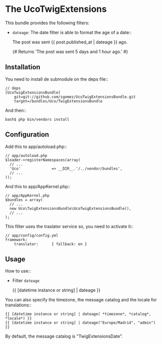 The UcoTwigExtensions
=====================

This bundle provides the following filters:

* ``dateage``: The date filter is able to format the age of a date::
  
   The post was sent {{ post.published_at | dateage }} ago.

   {# Returns 'The post was sent 5 days and 1 hour ago.' #}


Installation
------------

You need to install de submodule on the deps file::

    // deps
    [UcoTwigExtensionsBundle]
        git=git://github.com/sgomez/UcoTwigExtensionsBundle.git
        target=/bundles/Uco/TwigExtensionsBundle

And then::

    bash$ php bin/vendors install


Configuration
-------------

Add this to app/autoload.php::

    // app/autoload.php
    $loader->registerNamespaces(array(
      // ...
      'Uco'              => __DIR__.'/../vendor/bundles',
      // ...
    ));

And this to app/AppKernel.php::

    // app/AppKernel.php
    $bundles = array(
      // ...
      new Uco\TwigExtensionsBundle\UcoTwigExtensionsBundle(),
      // ...
    );

This filter uses the traslator service so, you need to activate it::

    // app/config/config.yml
    framework:
        translator:      { fallback: en }


Usage
-----

How to use::

* Filter ``dateage``

    {{ [datetime instance or string] | dateage }}

You can also specify the timezone, the message catalog and the locale for
translations::

    {{ [datetime instance or string] | dateage( *timezone*, *catalog*, *locale*) }}
    {{ [datetime instance or string] | dateage("Europe/Madrid", "admin")  }}

By default, the message catalog is "TwigExtensionsDate".